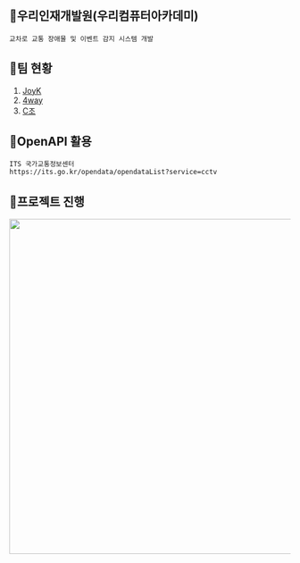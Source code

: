 ## 🎁우리인재개발원(우리컴퓨터아카데미)
```
교차로 교통 장애물 및 이벤트 감지 시스템 개발
```

## 🎁팀 현황
1. [JoyK](https://github.com/JoYoungKyu/JoYoungKyu.github.io)<br>
2. [4way](https://github.com/borasarang3/4way/tree/main)<br>
3. [C조](https://github.com/murbachovski/Woori_Talent_Development_Center/edit/team/README.md)<br>

## 🎁OpenAPI 활용
```
ITS 국가교통정보센터
https://its.go.kr/opendata/opendataList?service=cctv
```

## 🎁프로젝트 진행
<p align="center">
  <img src="https://github.com/user-attachments/assets/a48edc5f-2036-4fba-8f50-e482d6bb4d50" width="600">
</p>
